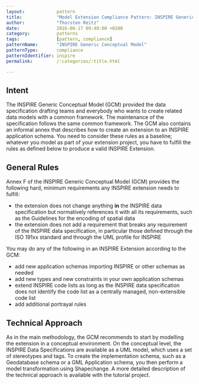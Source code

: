 ```yaml
---
layout:            pattern
title:             "Model Extension Compliance Pattern: INSPIRE Generic Conceptual Model"
author:            "Thorsten Reitz"
date:              2016-06-17 09:40:00 +0200
category:          patterns
tags:              [pattern, compliance]
patternName:       "INSPIRE Generic Conceptual Model"
patternType:       compliance
patternIdentifier: inspire
permalink:         /:categories/:title.html

---
```


## Intent

The INSPIRE Generic Conceptual Model (GCM) provided the data specification drafting teams and everybody who wants to create related data models with a common framework. The maintenance of the specification follows the same common framework. The GCM also contains an informal annex that describes how to create an extension to an INSPIRE application schema. You need to consider these rules as a baseline; whatever you model as part of your extension project, you have to fulfill the rules as defined below to produce a valid INSPIRE Extension.

## General Rules

Annex F of the INSPIRE Generic Conceptual Model (GCM) provides the following hard, minimum requirements any INSPIRE extension needs to fulfill:

* the extension does not change anything **in** the INSPIRE data specification but normatively references it with all its requirements, such as the Guidelines for the encoding of spatial data
* the extension does not add a requirement that breaks any requirement of the INSPIRE data specification, in particular those defined through the ISO 191xx standard and through the UML profile for INSPIRE

You may do any of the following in an INSPIRE Extension according to the GCM:

* add new application schemas importing INSPIRE or other schemas as needed
* add new types and new constraints in your own application schemas
* extend INSPIRE code lists as long as the INSPIRE data specification does not identify the code list as a centrally managed, non-extensible code list
* add additional portrayal rules

## Technical Approach

As in the main methodology, the GCM recommends to start by modelling the extension in a conceptual environment. On the conceptual level, the INSPIRE Data Specifications are available as a UML model, which uses a set of stereotypes and tags. To create the implementation schema, such as a Geodatabase schema or a GML Application schema, you then perform a model transformation using Shapechange. A more detailed description of the technical approach is available with the tutorial project.
